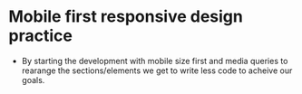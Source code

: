 # Mobile first responsive design practice

 - By starting the development with mobile size first 
  and media queries to rearange the sections/elements 
  we get to write less code to acheive our goals.